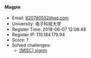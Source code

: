 #### Magpie  

* Email: 820780552@qq.com  
* University: 电子科技大学  
* Register Time: 2018-06-07 12:06:48  
* Register IP: 110.184.179.94  
* Score: 1  
* Solved challenges: 
  * [[MISC] signin](https://github.com/SniperOJ/Challenges/blob/master/web/signin.json)  

